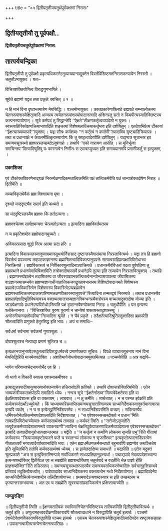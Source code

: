 +++
title = "०५ द्वितीयतृतीयचतुर्थपूर्वपक्षाणां निरासः"

+++


## द्वितीयतृतीयौ तु पूर्वपक्षौ..

**द्वितीयतृतीयचतुर्थपूर्वपक्षाणां निरासः**

## **तात्पर्यचन्द्रिका**

द्वितीयतृतीयौ तु पूर्वपक्षौ प्रकृत्यधिकरणेऽनुव्याख्यानाद्युक्तेन विवर्तविशिष्टमतनिरासकन्यायेन निरस्तौ । चतुर्थोऽप्ययुक्तः । यतः–

विचित्रशक्तियोगित्व विरुद्धगुणभागिते ।

श्रूयेते ब्रह्मणो यद्वन्न तथा प्रकृतेः क्वचित् ॥ १ ॥

न हि मानं विना दृष्टान्तमात्रेण मेयसिद्धिः । पञ्चमोप्ययुक्तः । उक्तप्रकारेणाक्लिष्टे ब्रह्मपक्षे सम्भवत्येकस्य चेतनरूपांशस्येक्षितृत्वादि अन्यस्य त्वचेतनरूपांशस्योपादानत्वादि अंशिनस्तु सतो न किमपीत्यस्यातिक्लिष्टस्य कल्पनस्यायोगात् । सूत्रे कर्मपदं तु सिद्धान्तेपि ‘‘ऐक्षते’’तीक्षणकर्तृत्वव्यपदेशो न युक्तः । स्वरूपातिरिक्तेक्षणक्रियाभावादिति शङ्कायां विशेषबलात्क्रियाकर्तृभाव इति दर्शयितुम् । एतदेवाभिप्रेत्य टीकायां ‘‘ईक्षत्याख्यव्यापारे’’त्युक्तम् । यद्वा सौत्रः कर्मशब्दः ‘‘न कर्तृत्वं न कर्माणी’’त्यादाविव सृष्ट्यादिक्रियापरः । तथा च प्रधानपक्षे न केवलमीक्षितृत्वस्यायोगः किं तु स्रष्टृत्वादेरपीति दर्शयितुम् । यद्यप्यत्र सूत्रान्तर इव समन्वयसूत्रस्थो ब्रह्मपरस्तच्छब्दोऽनुषंगार्हः । तथापि ‘‘एको नारायण आसीत् । स मुनिर्भूत्वा समचिन्तय’’दित्यादिश्रुतिषु यः कारणत्वेन निर्णीतः स एवात्राप्युच्यत इति समाख्यानमपि प्रमाणीकर्तुं स इत्युक्तम् ।

### **प्रकाशिका**

एवं टीकोक्तविवरणेनाद्यपक्षं निरस्येक्षणादिकमतात्विकमिति पक्षं तात्विकमेवेति पक्षं चान्यत्रोक्तदोषेण निराह ॥ द्वितीयेति ॥

यच्चाविकृतमेवैकं ब्रह्म विश्वात्मना मृषा ।

दृश्यते मन्ददृष्ट्यैव ससर्ग इति कथ्यते ॥

सा मंददृष्टिस्तस्यैव ब्रह्मणः किं ततोऽन्यगा ।

ब्रह्मणश्चेत्क्व सार्वज्ञमन्यगा चेत्स्वतोऽन्यता ॥ इत्यादिना ब्रह्मविवर्तमतस्य

न च प्रकृतिशब्देन ब्रह्मोपादानमुच्यते ।

अविकारस्सदा शुद्धो नित्य आत्मा सदा हरिः ॥

इत्यादिना विकारमतस्यानुव्याख्यानसुधयोर्निरासाद् दृष्टान्तस्यैवासंमत्या निरस्तावित्यर्थः । यद्वा तत्र हि ब्रह्मणो विवर्तत्वं प्रपञ्चस्य तद्घटकाज्ञानस्य ब्रह्माश्रितत्वादिविकल्पानुपपत्तेः सत्यत्वग्राहिप्रत्यक्षादिविरोधाच्च निराक्रियते । ब्रह्मविकारत्वं च निर्विकारश्रुत्यादिनाऽपाक्रियते । प्रधानस्यैवंविधत्वं वदता पूर्वपक्षिणा तु ब्रह्मस्थाने प्रधानमेवाभिषिक्तमिति तत्रोक्तदोषास्सर्वे प्रधानेऽपि तुल्या इति तन्न्यायेन निरस्तावित्युक्तम् । तथाहि । ब्रह्मणस्सर्वज्ञत्वेन तदाश्रितस्य वा जीवस्याज्ञानकल्पितत्वेनान्योन्याश्रयापत्त्या जीवाश्रितस्य वाऽज्ञानस्यासम्भवेन ब्रह्मण्यज्ञानाधीनातात्विकजगद्रूपतावभासस्य विशिष्टोपादानमते विशेष्यस्य ब्रह्मत्वेऽप्यविकारित्वेन विशेषणस्य विकारित्वेऽप्यब्रह्मत्वेन ब्रह्मणस्तात्विकजगदाकारपरिणामलक्षणविकारस्यानुपपत्ते’’रित्यादिना तन्मतद्वयं निरस्यते । तथाच प्रधानस्यैव ब्रह्मसार्वज्ञादिश्रुतिविषयत्वस्य वक्तव्यत्वात्तत्राप्यज्ञाननिबन्धनस्यैवारोपस्य वाच्यत्वादुक्तदोषा योज्या इति । जाड्येक्षणादेः प्रधानेऽप्यविरोधोऽस्त्विति पक्षं दृष्टान्तवैषम्योक्तया निराह ॥ चतुर्थोपीति ॥ यत इत्यस्य श्लोकेनान्वयः । ‘‘विचित्रशक्तिः पुरुषः पुराणो न चान्येषां शक्तयस्तादृशास्स्युः । अणोरणीयान्महतोमहीया’’नित्यादिना श्रूयेते । न चैवं प्रकृते । तदैक्षतेत्यादिश्रुतिस्तूक्तदिशा ब्रह्मपरेति श्रौतत्वादिति प्रागुक्तो हेतुरसिद्ध इति भावः । अयं च समाधिः–

सर्वधर्मा सर्वनामा सर्वकर्मा गुणाश्श्रुताः ।

दोषाश्श्रुताश्च नेत्याद्या प्रमाणं श्रुतिरत्र च ॥

इत्यक्षरनयानुभाष्येऽस्थूलत्वादिविरुद्धधर्मवत्त्वे प्रमाणोक्तया सूचितः । विपक्षे व्याघातसूचनाय मानं विना मेयसिद्धिरिति मानमेयपदोक्तिः । अंशविभागेनोभयोपादानमयुक्तमित्याह ॥ पञ्चमोपीति ॥ अत्र यद्यपि–

भागेन परिणामश्चेद्भागयोर्भेद एव हि ।

यो भागो न विकारी स्यात्स एवास्माकमीश्वरः ॥

इत्याद्युत्तरपादीयानुव्याख्यानोक्तन्यायेन तन्निरासोऽपि प्रतीयते । तथापि दोषान्तरोक्तिरियमिति । एतेन भाष्यकारीयफलाक्षेपोऽपि समाहितो ध्येयः । नन्वत्र सूत्रे ‘‘ईक्षतेर्नाशब्द’’मित्यत्रेवेक्षतेस्स इति वा ईक्षतिव्यपदेशात्स इति वा वक्तव्यम् । लाघवात् । न तु कर्मेति । व्यर्थत्वात् । न च परमत इवेक्षतिं प्रति कर्मत्वरूपोऽर्थोऽभ्युपेयते । किं चाध्यायपरिसमाप्तिसमन्वयसूत्रात्तत्त्वित्यस्य साध्यनिर्देशकस्यानुवर्तमानत्वात्स इत्यपि व्यर्थम् । न च स इत्येतद्धर्मिनिर्देशपरमेव । न साध्यनिर्देशपरमिति वाच्यम् । सदित्यस्यैव धर्मिपरत्वेनेक्षतिकर्मव्यपदेशात्सदिति निर्देशापातात् । ‘‘स एवेश्वरस्सच्छब्दोक्तो न प्रधान’’मिति तत्वप्रदीपविरोधाच्चेत्यतः कर्मपदसार्थक्यं तावदाह ॥ कर्मपदं त्विति ॥ ‘‘तत्तेजोऽसृजतेति तत्पूर्वककर्मव्यपदेशान्नामरूपे व्याकरवाणी’’त्यादिना चेक्षतिपूर्वव्याकरणादिकर्मव्यपदेशात्स एवेश्वरस्सच्छब्दोक्त’’ इत्यादि तत्वप्रदीपानुरोधात्पक्षान्तरमाह ॥ यद्वेति ॥ ‘‘न कर्तृत्वं न कर्माणि लोकस्य सृजति प्रभु’’रिति गीतायां कर्मपदस्य ‘‘क्रियायामदृष्टोत्पादने फले च स्वातन्त्र्यं लोकस्य न सृजतीश्वर’’ इत्यदृष्टोत्पादनादिपरत्वेन गीतातात्पर्ये भगवत्पादैर्व्याख्यानादिति भावः । एतेन ब्रह्मधर्मेक्षणकर्मसन्दष्टो बहुभावोपि ब्रह्मण्येव कथञ्चिन्नेय इति सूचितमिति ततोपि कर्मपदसार्थक्यं ध्येयम् । स इत्येतदाक्षिप्य समाधत्ते ॥ यद्यपीति ॥ एतेन यदुक्तं श्रुतप्रकाशे ‘‘अत्र स इत्युक्तिरस्मिन्पादे सर्वाधिकरणे साध्यप्रतिज्ञानुवृत्त्यर्था । यथाद्यपादे भेदव्यपदेशाच्चान्य इत्यन्यशब्दोक्तिर् द्वितीयेऽत एव च सब्रह्मेति ब्रह्मशब्दोक्तिश् चतुर्थपादे च वदतीति चेन्न प्राज्ञो हीति प्राज्ञशब्दोक्ति’’रिति तन्निरस्तम् । समन्वयसूत्रस्थतत्पदस्यैव समन्वयपराधिकरणेष्वादितः सर्वत्रानुवृत्तिसम्भवे प्रतिपादं तदुक्तिवैयर्थ्यात् । पादेष्वादावेव साध्यनिर्देशकस्य वक्तव्यत्वेन मध्ये निर्देशायोगात् । ब्रह्मादिपदेनैव साध्यनिर्देशौचित्येनान्यशब्देन तन्निर्देशायोगाच्च । प्रथमपादेऽन्यशब्दस्यात्र स इति तच्छब्दस्य च कृत्यान्तरसम्भवाच्च । अत एव च सब्रह्मेति सूत्रस्यासांप्रदायिकत्वेन प्रक्षिप्तत्वाच्चेति ॥

### **पाण्डुरङ्गि**

॥ द्वितीयतृतीयौ त्विति ॥ ईक्षणमतात्विकं स्वाभिमानिचेतनविशिष्टस्य तात्विकमिति द्वितीतृतीयावित्यर्थः ॥ चतुर्थ इति ॥ अणुत्वमहत्त्ववदीक्षणविकारावपि श्रौतत्वात्प्रधाने न विरुद्धाविति चतुर्थ इत्यर्थः । पञ्चमो ऽंशभेदेनेक्षणविकारावविरुद्धाविति पञ्चम इत्यर्थः । एकस्य चेतनरूपांशस्येक्षितृत्वादीत्यादिपदेन स्रष्टृत्वसङ्ग्रहः । उपादानत्वादीत्यत्रत्येनाचेतनत्वपरिग्रहः ।

